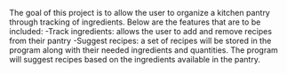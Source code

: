 The goal of this project is to allow the user to organize a kitchen pantry through tracking of ingredients. Below are the features that are to be included:
-Track ingredients: allows the user to add and remove recipes from their pantry 
-Suggest recipes: a set of recipes will be stored in the program along with their needed ingredients and quantities. The program will suggest recipes based on the ingredients available in the pantry.
